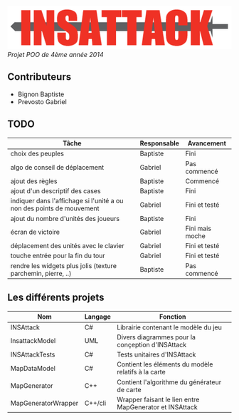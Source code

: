 ![# INSAttack](https://github.com/GPrev/Insattack/blob/master/Logo.png "Logo")
*Projet POO de 4ème année 2014*

## Contributeurs
- Bignon Baptiste
- Prevosto Gabriel
 
## TODO
| Tâche | Responsable | Avancement |
|---|---|---|
| choix des peuples | Baptiste | Fini |
| algo de conseil de déplacement | Gabriel | Pas commencé |
| ajout des règles | Baptiste | Commencé |
| ajout d'un descriptif des cases | Baptiste | Fini |
| indiquer dans l'affichage si l'unité a ou non des points de mouvement | Gabriel | Fini et testé |
| ajout du nombre d'unités des joueurs | Baptiste | Fini |
| écran de victoire | Gabriel | Fini mais moche |
| déplacement des unités avec le clavier | Gabriel | Fini et testé |
| touche entrée pour la fin du tour | Gabriel | Fini et testé |
| rendre les widgets plus jolis (texture parchemin, pierre, ..) | Baptiste | Pas commencé |

## Les différents projets

| Nom | Langage | Fonction |
|---|---|---|
| INSAttack | C# |  Librairie contenant le modèle du jeu |
| InsattackModel | UML |  Divers diagrammes pour la conçeption d'INSAttack |
| INSAttackTests | C# |  Tests unitaires d'INSAttack |
| MapDataModel | C# |  Contient les éléments du modèle relatifs à la carte |
| MapGenerator | C++ |  Contient l'algorithme du générateur de carte |
| MapGeneratorWrapper | C++/cli |  Wrapper faisant le lien entre MapGenerator et INSAttack |
